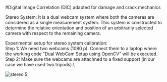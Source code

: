 #Digital Image Correlation (DIC) adapted for damage and crack mechanics

Stereo System: It is a dual webcam system where both the cameras are considered as a single measurement system. This system is constructed to determine the relative orientation
and position of an arbitrarily selected camera with respect to the remaining camera.

Experimental setup for stereo system calibration:\
Step 1: We need two webcams (1080 p). Connect them to a laptop where the working code "Dual WebCam Setup using OpenCV" will be executed.\
Step 2: Make sure the webcams are attachned to a fixed support (in our case we have used two tripods).\

![stereo 5](https://user-images.githubusercontent.com/79299979/122665751-c09a4e80-d1c6-11eb-8413-60f3dbdd2d81.png)
